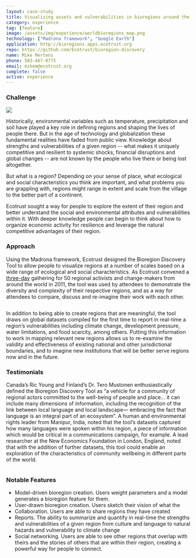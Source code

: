 ```yaml
---
layout: case-study
title: Visualizing assets and vulnerabilities in bioregions around the world
category: experience
tag: [feature]
image: /assets/img/experience/worldbioregions_map.png
technology: ["Madrona framework", "Google Earth"]
application: http://bioregions.apps.ecotrust.org
repo: https://github.com/Ecotrust/bioregion-discovery
name: Mike Mertens
phone: 503-467-0775
email: mikem@ecotrust.org
complete: false
active: experience
---
```

<h3>Challenge</h3>
<a href="{{BASE_PATH}}{{page.image}}"><img class="pull-right span6" src="{{BASE_PATH}}{{page.image}}"/></a>
<p>Historically, environmental variables such as temperature, precipitation and soil have played a key role in defining regions and shaping the lives of people there.  But in the age of technology and globalization these fundamental realities have faded from public view. 
 Knowledge about strengths and vulnerabilities of a given region -- what makes it uniquely competitive and resilient to systemic shocks, financial disruptions and global changes --  are not known by the people who live there or being lost altogether.
</p>
<p>But what is a region? Depending on your sense of place, what ecological and social characteristics you think are important, and what problems you are grappling with, regions might range in extent and scale from the village to the better part of a continent.</p>

<p>Ecotrust sought a way for people to explore the extent of their region and better understand the social and environmental attributes and vulnerabilities within it. With deeper knowledge people can begin to think about how to organize economic activity for resilience and leverage the natural competitive advantages of their region.</p>
<h3>Approach</h3>
<p>Using the Madrona framework, Ecotrust designed the Bioregion Discovery Tool to allow people to visualize regions at a number of scales based on a wide range of ecological and social characteristics.  As Ecotrust convened a <a href="http://resilienceregions.org/">three-day</a> gathering for 50 regional activists and change-makers from around the world in 2011, the tool was used by attendees to demonstrate the diversity and complexity of their respective regions, and as a way for attendees to compare, discuss and re-imagine their work with each other.</p>
<div class="row">
	<div class="span7 offset1 thumbnail">
		<a href="{{BASE_PATH}}{{BASE_PATH}}/assets/img/experience/bioregions/bdt_screenshot1.jpg">
			<img src="{{BASE_PATH}}/assets/img/experience/bioregions/bdt_screenshot1.jpg" alt="">
		</a>
	</div>
</div>
<p>In addition to being able to create regions that are meaningful, the tool draws on global datasets compiled for the first time to report in real-time a region’s vulnerabilities including climate change, development pressure, water limitations, and food scarcity, among others.  Putting this information to work in mapping relevant new regions allows us to re-examine the validity and effectiveness of existing national and other jurisdictional boundaries, and to imagine new institutions that will be better serve regions now and in the future.</p>
<h3>Testimonials</h3>
<p>Canada’s Ric Young and Finland’s Dr. Tero Mustonen enthusiastically defined the Bioregion Discovery Tool as “a vehicle for a community of regional actors committed to the well-being of people and place... it can include many dimensions of information, including the recognition of the link between local language and local landscape— embracing the fact that language is an integral part of an ecosystem”. A human and environmental rights leader from Manipur, India, noted that the tool’s datasets captured how many languages were spoken within his region, a piece of information which would be critical in a communications campaign, for example. A lead researcher at the New Economics Foundation in London, England, noted that with the addition of further datasets, this tool could enable an exploration of the characteristics of community wellbeing in different parts of the world.</p>

<a class="thumbnail" href="{{BASE_PATH}}{{BASE_PATH}}/assets/img/experience/bioregions/group.jpg">
	<img src="{{BASE_PATH}}/assets/img/experience/bioregions/bdt_group.jpg" alt="">
</a>    
<h3>Notable Features</h3>
<ul>
	<li>Model-driven bioregion creation.  Users weight parameters and a model generates a bioregion feature for them.</li>
	<li>User-drawn bioregion creation.  Users sketch their vision of what the</li>
	<li>Collaboration.  Users are able to share regions they have created</li>
	<li>Reports.  The ability to summarize and quantify in real-time the strengths and vulnerabilities of a given region from culture and language to natural hazards and vulnerability to climate change</li>
	<li>Social networking.  Users are able to see other regions that overlap with theirs and the stories of others that are within their region, creating a powerful way for people to connect.</li>
</ul>